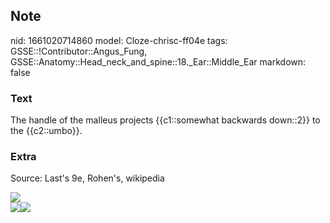 ## Note
nid: 1661020714860
model: Cloze-chrisc-ff04e
tags: GSSE::!Contributor::Angus_Fung, GSSE::Anatomy::Head_neck_and_spine::18._Ear::Middle_Ear
markdown: false

### Text
The handle of the malleus projects {{c1::somewhat backwards down::2}} to the {{c2::umbo}}.

### Extra
Source: Last's 9e, Rohen's, wikipedia
<div>
  <img src="Gray912.png">
  <div>
    <div>
      <div><img src= 
      "paste-d1ba0931b66c1bf2909a26fdd2931968c3500313.jpg"><img src="paste-95819e2de4cdf421cab98a9cdd583537d6847489.jpg"></div>
    </div>
  </div>
</div>
